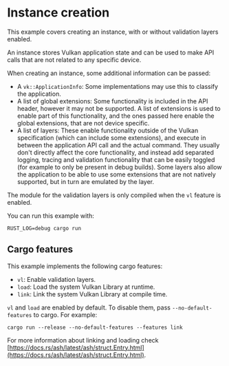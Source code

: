 # Instance creation

This example covers creating an instance, with or without validation layers enabled.

An instance stores Vulkan application state and can be used to make API calls that are not related to any specific device. 

When creating an instance, some additional information can be passed:

 - A `vk::ApplicationInfo`: Some implementations may use this to classify the application.
 - A list of global extensions: Some functionality is included in the API header, however it may not be supported. A list of extensions is used to enable part of this functionality, and the ones passed here enable the global extensions, that are not device specific.
 - A list of layers: These enable functionality outside of the Vulkan specification (which can include some extensions), and execute in between the application API call and the actual command. They usually don't directly affect the core functionality, and instead add separated logging, tracing and validation functionality that can be easily toggled (for example to only be present in debug builds). Some layers also allow the application to be able to use some extensions that are not natively supported, but in turn are emulated by the layer.

The module for the validation layers is only compiled when the `vl` feature is enabled.

You can run this example with:

`RUST_LOG=debug cargo run`

## Cargo features

This example implements the following cargo features:

- `vl`: Enable validation layers.
- `load`: Load the system Vulkan Library at runtime.
- `link`: Link the system Vulkan Library at compile time.

`vl` and `load` are enabled by default. To disable them, pass `--no-default-features` to cargo.
For example:

`cargo run --release --no-default-features --features link`

For more information about linking and loading check
[https://docs.rs/ash/latest/ash/struct.Entry.html](https://docs.rs/ash/latest/ash/struct.Entry.html).
